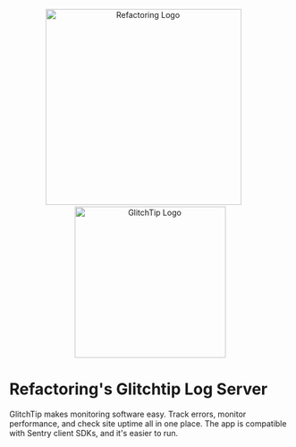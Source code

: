 <p align="center">
  <img src="https://refactoring.do/assets/svg/refactoring-logo-full.svg" width="350" alt="Refactoring Logo" />
  <svg width="20"></svg>
  <img src="https://glitchtip.com/assets/logo-again.svg" width="270" alt="GlitchTip Logo"/>
</p>

# Refactoring's Glitchtip Log Server

GlitchTip makes monitoring software easy. Track errors, monitor performance, and check site uptime all in one place. The app is compatible with Sentry client SDKs, and it's easier to run.
